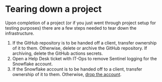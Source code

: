 # Tearing down a project

Upon completion of a project (or if you just went through project setup for testing purposes)
there are a few steps needed to tear down the infrastructure.

1. If the GitHub repository is to be handed off a client, transfer ownership of it to them.
    Otherwise, delete or archive the GitHub repository.
    If archiving, delete the GitHub actions secrets.
1. Open a Help Desk ticket with IT-Ops to remove Sentinel logging for the Snowflake account.
1. If the Snowflake account is to be handed off to a client, transfer ownership of it to them.
    Otherwise, [drop the account](https://docs.snowflake.com/en/user-guide/organizations-manage-accounts-delete).

